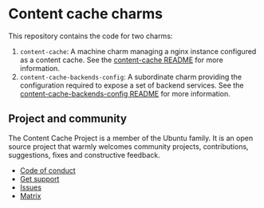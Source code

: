 # Content cache charms

This repository contains the code for two charms:
1. `content-cache`: A machine charm managing a nginx instance configured as a content cache. See the [content-cache README](content-cache/README.md) for more information.
2. `content-cache-backends-config`: A subordinate charm providing the configuration required to expose a set of backend services. See the [content-cache-backends-config README](content-cache-backends-config/README.md) for more information. 

## Project and community

The Content Cache Project is a member of the Ubuntu family. It is an
open source project that warmly welcomes community projects, contributions,
suggestions, fixes and constructive feedback.

* [Code of conduct](https://ubuntu.com/community/code-of-conduct)
* [Get support](https://discourse.charmhub.io/)
* [Issues](https://github.com/canonical/content-cache-operator/issues)
* [Matrix](https://matrix.to/#/#charmhub-charmdev:ubuntu.com)
